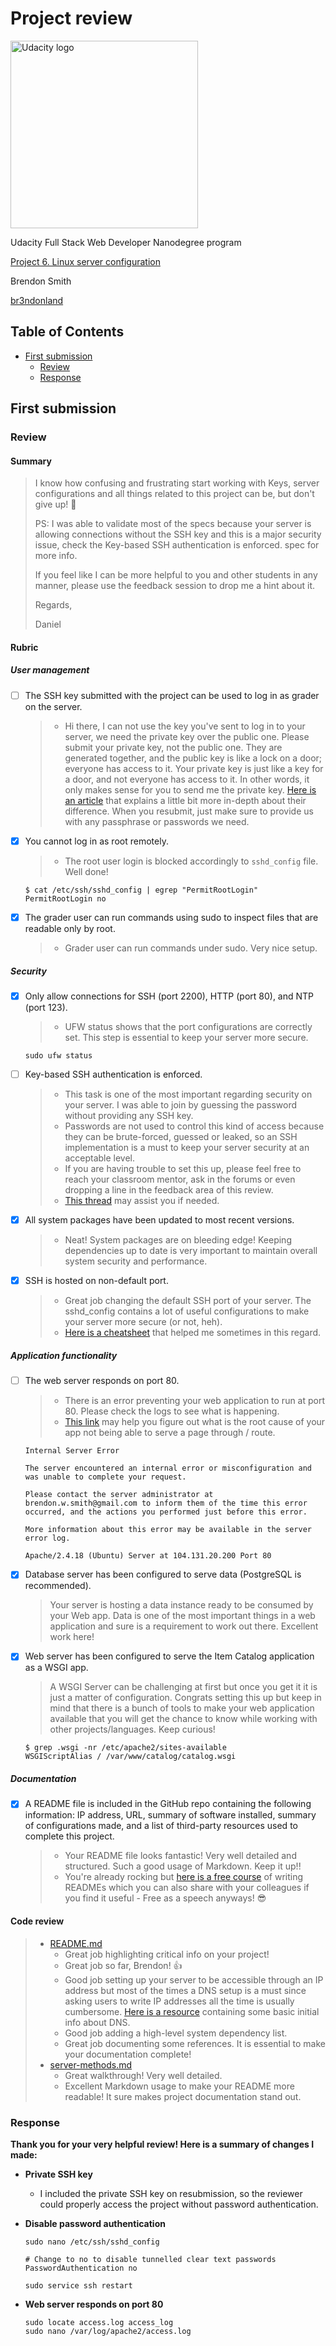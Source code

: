 # Project review

<a href="https://www.udacity.com/">
  <img src="https://s3-us-west-1.amazonaws.com/udacity-content/rebrand/svg/logo.min.svg" width="300" alt="Udacity logo">
</a>

Udacity Full Stack Web Developer Nanodegree program

[Project 6. Linux server configuration](https://github.com/br3ndonland/udacity-fsnd-p6-server)

Brendon Smith

[br3ndonland](https://github.com/br3ndonland)

## Table of Contents <!-- omit in toc -->

- [First submission](#first-submission)
  - [Review](#review)
  - [Response](#response)

## First submission

### Review

#### Summary

> I know how confusing and frustrating start working with Keys, server configurations and all things related to this project can be, but don't give up! :muscle:
>
> PS: I was able to validate most of the specs because your server is allowing connections without the SSH key and this is a major security issue, check the Key-based SSH authentication is enforced. spec for more info.
>
> If you feel like I can be more helpful to you and other students in any manner, please use the feedback session to drop me a hint about it.
>
> Regards,
>
> Daniel

#### Rubric

##### User management

- [ ] The SSH key submitted with the project can be used to log in as grader on the server.
  > - Hi there, I can not use the key you've sent to log in to your server, we need the private key over the public one. Please submit your private key, not the public one. They are generated together, and the public key is like a lock on a door; everyone has access to it. Your private key is just like a key for a door, and not everyone has access to it. In other words, it only makes sense for you to send me the private key. [Here is an article](http://blakesmith.me/2010/02/08/understanding-public-key-private-key-concepts.html) that explains a little bit more in-depth about their difference. When you resubmit, just make sure to provide us with any passphrase or passwords we need.
- [x] You cannot log in as root remotely.
  > - The root user login is blocked accordingly to `sshd_config` file. Well done!

    ```shell
    $ cat /etc/ssh/sshd_config | egrep "PermitRootLogin"
    PermitRootLogin no
    ```

- [x] The grader user can run commands using sudo to inspect files that are readable only by root.
  > - Grader user can run commands under sudo. Very nice setup.

##### Security

- [x] Only allow connections for SSH (port 2200), HTTP (port 80), and NTP (port 123).
  > - UFW status shows that the port configurations are correctly set. This step is essential to keep your server more secure.

    ```shell
    sudo ufw status
    ```

- [ ] Key-based SSH authentication is enforced.
  > - This task is one of the most important regarding security on your server. I was able to join by guessing the password without providing any SSH key.
  > - Passwords are not used to control this kind of access because they can be brute-forced, guessed or leaked, so an SSH implementation is a must to keep your server security at an acceptable level.
  > - If you are having trouble to set this up, please feel free to reach your classroom mentor, ask in the forums or even dropping a line in the feedback area of this review.
  > - [This thread](https://askubuntu.com/questions/346857/how-do-i-force-ssh-to-only-allow-users-with-a-key-to-log-in) may assist you if needed.
- [x] All system packages have been updated to most recent versions.
  > - Neat! System packages are on bleeding edge! Keeping dependencies up to date is very important to maintain overall system security and performance.
- [x] SSH is hosted on non-default port.
  > - Great job changing the default SSH port of your server. The sshd_config contains a lot of useful configurations to make your server more secure (or not, heh).
  > - [Here is a cheatsheet](http://www.cheat-sheets.org/saved-copy/OpenSSH_quickref.pdf) that helped me sometimes in this regard.

##### Application functionality

- [ ] The web server responds on port 80.
  > - There is an error preventing your web application to run at port 80. Please check the logs to see what is happening.
  > - [This link](https://unix.stackexchange.com/questions/38978/where-are-apache-file-access-logs-stored) may help you figure out what is the root cause of your app not being able to serve a page through / route.

    ```text
    Internal Server Error

    The server encountered an internal error or misconfiguration and was unable to complete your request.

    Please contact the server administrator at brendon.w.smith@gmail.com to inform them of the time this error occurred, and the actions you performed just before this error.

    More information about this error may be available in the server error log.

    Apache/2.4.18 (Ubuntu) Server at 104.131.20.200 Port 80
    ```

- [x] Database server has been configured to serve data (PostgreSQL is recommended).
  > Your server is hosting a data instance ready to be consumed by your Web app. Data is one of the most important things in a web application and sure is a requirement to work out there. Excellent work here!
- [x] Web server has been configured to serve the Item Catalog application as a WSGI app.
  > A WSGI Server can be challenging at first but once you get it it is just a matter of configuration. Congrats setting this up but keep in mind that there is a bunch of tools to make your web application available that you will get the chance to know while working with other projects/languages. Keep curious!

  ```shell
  $ grep .wsgi -nr /etc/apache2/sites-available
  WSGIScriptAlias / /var/www/catalog/catalog.wsgi
  ```

##### Documentation

- [x] A README file is included in the GitHub repo containing the following information: IP address, URL, summary of software installed, summary of configurations made, and a list of third-party resources used to complete this project.
  > - Your README file looks fantastic! Very well detailed and structured. Such a good usage of Markdown. Keep it up!!
  > - You're already rocking but [here is a free course](https://br.udacity.com/course/writing-readmes--ud777) of writing READMEs which you can also share with your colleagues if you find it useful - Free as a speech anyways! :sunglasses:

#### Code review

> - [README.md](README.md)
>   - Great job highlighting critical info on your project!
>   - Great job so far, Brendon! :thumbsup:
>   - Good job setting up your server to be accessible through an IP address but most of the times a DNS setup is a must since asking users to write IP addresses all the time is usually cumbersome. [Here is a resource](http://www.steves-internet-guide.com/dns-guide-beginners/) containing some basic initial info about DNS.
>   - Good job adding a high-level system dependency list.
>   - Great job documenting some references. It is essential to make your documentation complete!
> - [server-methods.md](info/server-methods.md)
>   - Great walkthrough! Very well detailed.
>   - Excellent Markdown usage to make your README more readable! It sure makes project documentation stand out.

### Response

**Thank you for your very helpful review! Here is a summary of changes I made:**

- **Private SSH key**
  - I included the private SSH key on resubmission, so the reviewer could properly access the project without password authentication.
- **Disable password authentication**

  ```shell
  sudo nano /etc/ssh/sshd_config
  ```

  ```text
  # Change to no to disable tunnelled clear text passwords
  PasswordAuthentication no
  ```

  ```shell
  sudo service ssh restart
  ```

- **Web server responds on port 80**

  ```shell
  sudo locate access.log access_log
  sudo nano /var/log/apache2/access.log
  ```